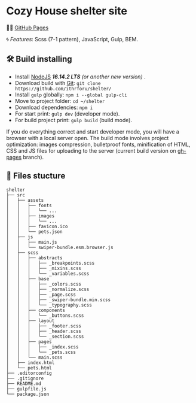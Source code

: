 # Cozy House shelter site

:man_technologist: [GitHub Pages](https://ithrforu.github.io/shelter/)

:cyclone: *Features*: Scss (7-1 pattern), JavaScript, Gulp, BEM.

## :hammer_and_wrench: Build installing
* Install [NodeJS](https://nodejs.org/en/) ***16.14.2 LTS** (or another new version)* . 
* Download build with [Git](https://git-scm.com/downloads): ```git clone https://github.com/ithrforu/shelter/```
* Install ```gulp``` globally: ```npm i --global gulp-cli```
* Move to project folder: ```cd ~/shelter```
* Download dependencies: ```npm i```
* For start print: ```gulp dev``` (developer mode).
* For build project print: ```gulp build``` (build mode).

If you do everything correct and start developer mode, you will have a browser with a local server open. The build mode involves project optimization: images compression, bulletproof fonts, minification of HTML, CSS and JS files for uploading to the server (current build version on [gh-pages](../../tree/gh-pages/) branch).

## :open_file_folder: Files stucture

```
shelter
├── src
│   ├── assets
│   │   ├── fonts
│   │   │   └── ...
│   │   ├── images
│   │   │   └── ...
│   │   ├── favicon.ico
│   │   └── pets.json
│   ├── js
│   │   ├── main.js
│   │   └── swiper-bundle.esm.browser.js
│   ├── scss
│   │   ├── abstracts
│   │   │   ├── _breakpoints.scss
│   │   │   ├── _mixins.scss
│   │   │   └── _variables.scss
│   │   ├── base
│   │   │   ├── _colors.scss
│   │   │   ├── _normalize.scss
│   │   │   ├── _page.scss
│   │   │   ├── _swiper-bundle.min.scss
│   │   │   └── _typography.scss
│   │   ├── components
│   │   │   └── _buttons.scss
│   │   ├── layout
│   │   │   ├── _footer.scss
│   │   │   ├── _header.scss
│   │   │   └── _section.scss
│   │   ├── pages
│   │   │   ├── _index.scss
│   │   │   └── _pets.scss
│   │   └── main.scss
│   ├── index.html
│   └── pets.html
├── .editorconfig
├── .gitignore
├── README.md
├── gulpfile.js
└── package.json
```

